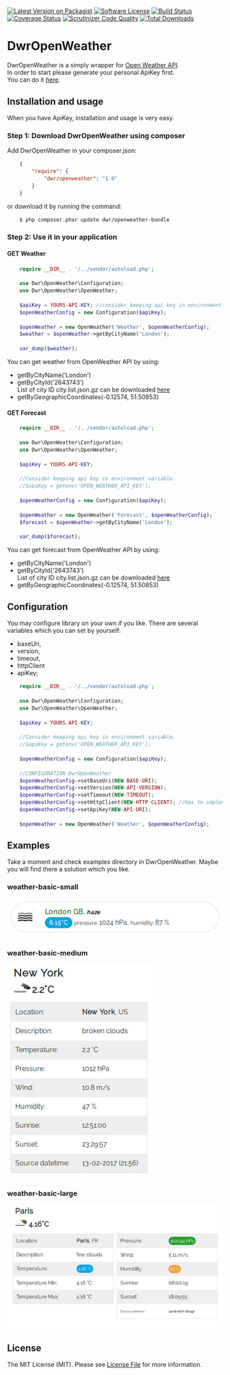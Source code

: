 # 

[![Latest Version on Packagist][ico-version]][link-packagist]
[![Software License][ico-license]](LICENSE.md)
[![Build Status](https://travis-ci.org/dariuszwrzesien/DwrOpenWeather.svg?branch=master)](https://travis-ci.org/dariuszwrzesien/DwrOpenWeather)
[![Coverage Status](https://coveralls.io/repos/github/dariuszwrzesien/DwrOpenWeather/badge.svg?branch=master)](https://coveralls.io/github/dariuszwrzesien/DwrOpenWeather?branch=master)
[![Scrutinizer Code Quality](https://scrutinizer-ci.com/g/dariuszwrzesien/DwrOpenWeather/badges/quality-score.png?b=master)](https://scrutinizer-ci.com/g/dariuszwrzesien/DwrOpenWeather/?branch=master)
[![Total Downloads][ico-downloads]][link-downloads]

# DwrOpenWeather

DwrOpenWeather is a simply wrapper for [Open Weather API](https://openweathermap.org/).  
In order to start please generate your personal ApiKey first.  
You can do it [here](http://openweathermap.org/appid).  
 
## Installation and usage

When you have ApiKey, installation and usage is very easy.

### Step 1: Download DwrOpenWeather using composer

Add DwrOpenWeather in your composer.json:

```json
    {
        "require": {
            "dwr/openweather": "1.0"
        }
    }
```
or download it by running the command:

```bash
    $ php composer.phar update dwr/openweather-bundle
```

### Step 2: Use it in your application

#### GET Weather

```php
    require __DIR__ . '/../vendor/autoload.php';
    
    use Dwr\OpenWeather\Configuration;
    use Dwr\OpenWeather\OpenWeather;
    
    $apiKey = YOURS-API-KEY; //consider keeping api key in environment variable: getenv('OPEN_WEATHER_API_KEY'); 
    $openWeatherConfig = new Configuration($apiKey);
    
    $openWeather = new OpenWeather('Weather', $openWeatherConfig);
    $weather = $openWeather->getByCityName('London');
    
    var_dump($weather);
```

You can get weather from OpenWeather API by using:
* getByCityName('London')
* getByCityId('2643743')  
  List of city ID city.list.json.gz can be downloaded [here](http://bulk.openweathermap.org/sample/)
* getByGeographicCoordinates(-0.12574, 51.50853)

#### GET Forecast

```php
    require __DIR__ . '/../vendor/autoload.php';
    
    use Dwr\OpenWeather\Configuration;
    use Dwr\OpenWeather\OpenWeather;
    
    $apiKey = YOURS-API-KEY; 
   
    //Consider keeping api key in environment variable.
    //$apiKey = getenv('OPEN_WEATHER_API_KEY');
    
    $openWeatherConfig = new Configuration($apiKey);
    
    $openWeather = new OpenWeather('Forecast', $openWeatherConfig);
    $forecast = $openWeather->getByCityName('London');
    
    var_dump($forecast);
```
You can get forecast from OpenWeather API by using:
* getByCityName('London')
* getByCityId('2643743')  
  List of city ID city.list.json.gz can be downloaded [here](http://bulk.openweathermap.org/sample/)
* getByGeographicCoordinates(-0.12574, 51.50853)

## Configuration

You may configure library on your own if you like.
There are several variables which you can set by yourself:
* baseUri, 
* version, 
* timeout, 
* httpClient 
* apiKey;

```php
    require __DIR__ . '/../vendor/autoload.php';
    
    use Dwr\OpenWeather\Configuration;
    use Dwr\OpenWeather\OpenWeather;
    
    $apiKey = YOURS-API-KEY;
    
    //Consider keeping api key in environment variable.
    //$apiKey = getenv('OPEN_WEATHER_API_KEY');
        
    $openWeatherConfig = new Configuration($apiKey);
    
    //CONFIGURATION DwrOpenWeather
    $openWeatherConfig->setBaseUri(NEW-BASE-URI);
    $openWeatherConfig->setVersion(NEW-API-VERSION);
    $openWeatherConfig->setTimeout(NEW-TIMEOUT);
    $openWeatherConfig->setHttpClient(NEW-HTTP-CLIENT); //Has to implement GuzzleHttp\ClientInterface
    $openWeatherConfig->setApiKey(NEW-API-URI);
    
    $openWeather = new OpenWeather('Weather', $openWeatherConfig);
```

## Examples

Take a moment and check examples directory in DwrOpenWeather. Maybe you will find there a solution which you like.

### weather-basic-small
![weather-basic-small](examples/img/weather-basic-small.jpg)

### weather-basic-medium
![weather-basic-medium](examples/img/weather-basic-medium.jpg)

### weather-basic-large
![weather-basic-medium](examples/img/weather-basic-large.jpg)

## License

The MIT License (MIT). Please see [License File](LICENSE.md) for more information.

[ico-version]: https://img.shields.io/packagist/v//.svg?style=flat-square
[ico-license]: https://img.shields.io/badge/license-MIT-brightgreen.svg?style=flat-square
[ico-travis]: https://img.shields.io/travis///master.svg?style=flat-square
[ico-scrutinizer]: https://img.shields.io/scrutinizer/coverage/g//.svg?style=flat-square
[ico-code-quality]: https://img.shields.io/scrutinizer/g//.svg?style=flat-square
[ico-downloads]: https://img.shields.io/packagist/dt//.svg?style=flat-square

[link-packagist]: https://packagist.org/packages//
[link-travis]: https://travis-ci.org//
[link-scrutinizer]: https://scrutinizer-ci.com/g///code-structure
[link-code-quality]: https://scrutinizer-ci.com/g//
[link-downloads]: https://packagist.org/packages//
[link-author]: https://github.com/
[link-contributors]: ../../contributors
